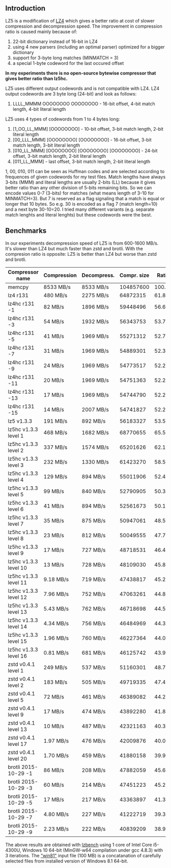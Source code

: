 Introduction
-------------------------

LZ5 is a modification of [LZ4] which gives a better ratio at cost of slower compression and decompression speed. 
The improvement in compression ratio is caused mainly because of:
1. 22-bit dictionary instead of 16-bit in LZ4
2. using 4 new parsers (including an optimal parser) optimized for a bigger dictionary
2. support for 3-byte long matches (MINMATCH = 3)
3. a special 1-byte codeword for the last occured offset

**In my experiments there is no open-source bytewise compressor that gives better ratio than lz5hc.**

LZ5 uses different output codewords and is not compatible with LZ4. LZ4 output codewords are 3 byte long (24-bit) and look as follows:
1. LLLL_MMMM OOOOOOOO OOOOOOOO - 16-bit offset, 4-bit match length, 4-bit literal length 

LZ5 uses 4 types of codewords from 1 to 4 bytes long:
1. [1_OO_LL_MMM] [OOOOOOOO] - 10-bit offset, 3-bit match length, 2-bit literal length
2. [00_LLL_MMM] [OOOOOOOO] [OOOOOOOO] - 16-bit offset, 3-bit match length, 3-bit literal length
3. [010_LL_MMM] [OOOOOOOO] [OOOOOOOO] [OOOOOOOO] - 24-bit offset, 3-bit match length, 2-bit literal length
4. [011_LL_MMM] - last offset, 3-bit match length, 2-bit literal length

1, 00, 010, 011 can be seen as Huffman codes and are selected according to frequences of given codewords for my test files. 
Match lengths have always 3-bits (MMM) and literal lengths are usually 2-bits (LL) because it gives better ratio than any other division of 5-bits remaining bits. 
So we can encode values 0-7 (3-bits) for matches (what means length of 3-10 for MINMATCH=3). But 7 is reserved as a flag signaling that a match is equal or longer
that 10 bytes. So e.g. 30 is encoded as a flag 7 (match length=10) and a next byte 30-10=20. I tried many different variants (e.g. separate match lenghts and literal lenghts)
but these codewords were the best. 

[LZ4]: https://github.com/Cyan4973/lz4

Benchmarks
-------------------------

In our experiments decompression speed of LZ5 is from 600-1600 MB/s. It's slower than LZ4 but much faster than zstd and brotli.
With the compresion ratio is opposite: LZ5 is better than LZ4 but worse than zstd and brotli.

| Compressor name             | Compression| Decompress.| Compr. size | Ratio |
| ---------------             | -----------| -----------| ----------- | ----- |
| memcpy                      |  8533 MB/s |  8533 MB/s |   104857600 |100.00 |
| lz4 r131                    |   480 MB/s |  2275 MB/s |    64872315 | 61.87 |
| lz4hc r131 -1               |    82 MB/s |  1896 MB/s |    59448496 | 56.69 |
| lz4hc r131 -3               |    54 MB/s |  1932 MB/s |    56343753 | 53.73 |
| lz4hc r131 -5               |    41 MB/s |  1969 MB/s |    55271312 | 52.71 |
| lz4hc r131 -7               |    31 MB/s |  1969 MB/s |    54889301 | 52.35 |
| lz4hc r131 -9               |    24 MB/s |  1969 MB/s |    54773517 | 52.24 |
| lz4hc r131 -11              |    20 MB/s |  1969 MB/s |    54751363 | 52.21 |
| lz4hc r131 -13              |    17 MB/s |  1969 MB/s |    54744790 | 52.21 |
| lz4hc r131 -15              |    14 MB/s |  2007 MB/s |    54741827 | 52.21 |
| lz5 v1.3.3                  |   191 MB/s |   892 MB/s |    56183327 | 53.58 |
| lz5hc v1.3.3 level 1        |   468 MB/s |  1682 MB/s |    68770655 | 65.58 |
| lz5hc v1.3.3 level 2        |   337 MB/s |  1574 MB/s |    65201626 | 62.18 |
| lz5hc v1.3.3 level 3        |   232 MB/s |  1330 MB/s |    61423270 | 58.58 |
| lz5hc v1.3.3 level 4        |   129 MB/s |   894 MB/s |    55011906 | 52.46 |
| lz5hc v1.3.3 level 5        |    99 MB/s |   840 MB/s |    52790905 | 50.35 |
| lz5hc v1.3.3 level 6        |    41 MB/s |   894 MB/s |    52561673 | 50.13 |
| lz5hc v1.3.3 level 7        |    35 MB/s |   875 MB/s |    50947061 | 48.59 |
| lz5hc v1.3.3 level 8        |    23 MB/s |   812 MB/s |    50049555 | 47.73 |
| lz5hc v1.3.3 level 9        |    17 MB/s |   727 MB/s |    48718531 | 46.46 |
| lz5hc v1.3.3 level 10       |    13 MB/s |   728 MB/s |    48109030 | 45.88 |
| lz5hc v1.3.3 level 11       |  9.18 MB/s |   719 MB/s |    47438817 | 45.24 |
| lz5hc v1.3.3 level 12       |  7.96 MB/s |   752 MB/s |    47063261 | 44.88 |
| lz5hc v1.3.3 level 13       |  5.43 MB/s |   762 MB/s |    46718698 | 44.55 |
| lz5hc v1.3.3 level 14       |  4.34 MB/s |   756 MB/s |    46484969 | 44.33 |
| lz5hc v1.3.3 level 15       |  1.96 MB/s |   760 MB/s |    46227364 | 44.09 |
| lz5hc v1.3.3 level 16       |  0.81 MB/s |   681 MB/s |    46125742 | 43.99 |
| zstd v0.4.1 level 1         |   249 MB/s |   537 MB/s |    51160301 | 48.79 |
| zstd v0.4.1 level 2         |   183 MB/s |   505 MB/s |    49719335 | 47.42 |
| zstd v0.4.1 level 5         |    72 MB/s |   461 MB/s |    46389082 | 44.24 |
| zstd v0.4.1 level 9         |    17 MB/s |   474 MB/s |    43892280 | 41.86 |
| zstd v0.4.1 level 13        |    10 MB/s |   487 MB/s |    42321163 | 40.36 |
| zstd v0.4.1 level 17        |  1.97 MB/s |   476 MB/s |    42009876 | 40.06 |
| zstd v0.4.1 level 20        |  1.70 MB/s |   459 MB/s |    41880158 | 39.94 |
| brotli 2015-10-29 -1        |    86 MB/s |   208 MB/s |    47882059 | 45.66 |
| brotli 2015-10-29 -3        |    60 MB/s |   214 MB/s |    47451223 | 45.25 |
| brotli 2015-10-29 -5        |    17 MB/s |   217 MB/s |    43363897 | 41.36 |
| brotli 2015-10-29 -7        |  4.80 MB/s |   227 MB/s |    41222719 | 39.31 |
| brotli 2015-10-29 -9        |  2.23 MB/s |   222 MB/s |    40839209 | 38.95 |

The above results are obtained with [lzbench] using 1 core of Intel Core i5-4300U, Windows 10 64-bit (MinGW-w64 compilation under gcc 4.8.3) with 3 iterations. 
The ["win81"] input file (100 MB) is a concatanation of carefully selected files from installed version of Windows 8.1 64-bit. 

[lzbench]: https://github.com/inikep/lzbench
["win81"]: https://docs.google.com/uc?id=0BwX7dtyRLxThRzBwT0xkUy1TMFE&export=download

